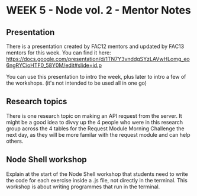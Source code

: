 # WEEK 5 - Node vol. 2 - Mentor Notes 

## Presentation

There is a presentation created by FAC12 mentors and updated by FAC13 mentors for this week. You can find it here: 
https://docs.google.com/presentation/d/1TN7Y3vnddgSYzLAVwHLomg_eo6ngRYCioHTF0_58Y0M/edit#slide=id.p

You can use this presentation to intro the week, plus later to intro a few of the workshops. (it's not intended to be used all in one go)

## Research topics

There is one research topic on making an API request from the server. It might be a good idea to divvy up the 4 people who were in this research group across the 4 tables for the Request Module Morning Challenge the next day, as they will be more familar with the request module and can help others. 

## Node Shell workshop

Explain at the start of the Node Shell workshop that students need to write the code for each exercise inside a .js file, not directly in the terminal. This workshop is about writing programmes that run in the terminal.  
